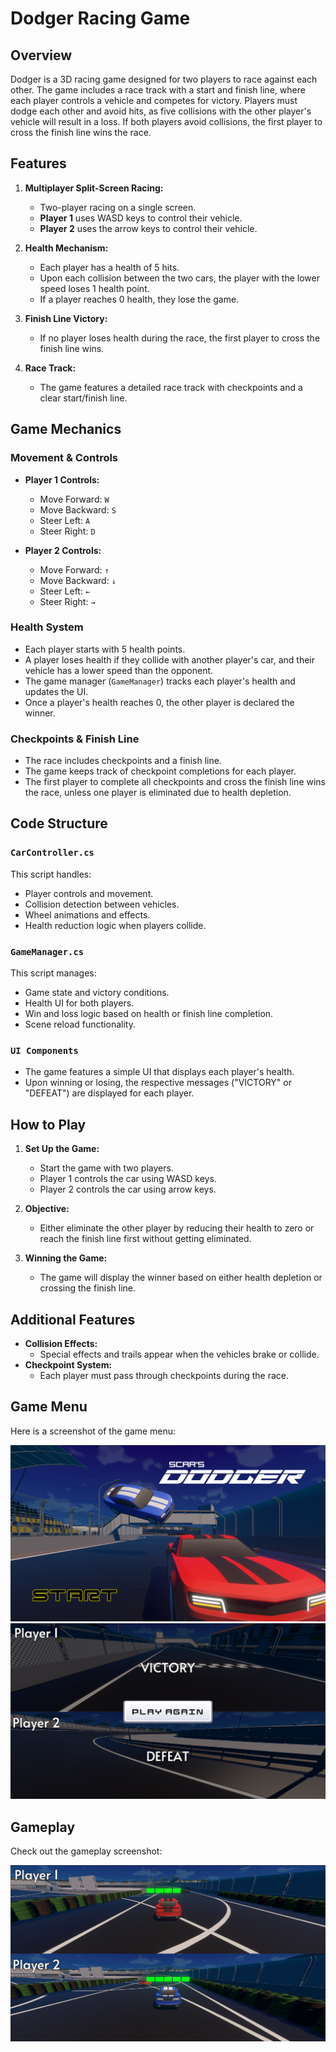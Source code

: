 # Dodger Racing Game

## Overview

Dodger is a 3D racing game designed for two players to race against each other. The game includes a race track with a start and finish line, where each player controls a vehicle and competes for victory. Players must dodge each other and avoid hits, as five collisions with the other player's vehicle will result in a loss. If both players avoid collisions, the first player to cross the finish line wins the race.

## Features

1. **Multiplayer Split-Screen Racing:**
   - Two-player racing on a single screen.
   - **Player 1** uses WASD keys to control their vehicle.
   - **Player 2** uses the arrow keys to control their vehicle.

2. **Health Mechanism:**
   - Each player has a health of 5 hits.
   - Upon each collision between the two cars, the player with the lower speed loses 1 health point.
   - If a player reaches 0 health, they lose the game.

3. **Finish Line Victory:**
   - If no player loses health during the race, the first player to cross the finish line wins.

4. **Race Track:**
   - The game features a detailed race track with checkpoints and a clear start/finish line.

## Game Mechanics

### Movement & Controls

- **Player 1 Controls:**
  - Move Forward: `W`
  - Move Backward: `S`
  - Steer Left: `A`
  - Steer Right: `D`
  
- **Player 2 Controls:**
  - Move Forward: `↑`
  - Move Backward: `↓`
  - Steer Left: `←`
  - Steer Right: `→`

### Health System
- Each player starts with 5 health points.
- A player loses health if they collide with another player's car, and their vehicle has a lower speed than the opponent.
- The game manager (`GameManager`) tracks each player's health and updates the UI.
- Once a player's health reaches 0, the other player is declared the winner.

### Checkpoints & Finish Line
- The race includes checkpoints and a finish line.
- The game keeps track of checkpoint completions for each player.
- The first player to complete all checkpoints and cross the finish line wins the race, unless one player is eliminated due to health depletion.

## Code Structure

### `CarController.cs`
This script handles:
- Player controls and movement.
- Collision detection between vehicles.
- Wheel animations and effects.
- Health reduction logic when players collide.

### `GameManager.cs`
This script manages:
- Game state and victory conditions.
- Health UI for both players.
- Win and loss logic based on health or finish line completion.
- Scene reload functionality.

### `UI Components`
- The game features a simple UI that displays each player's health.
- Upon winning or losing, the respective messages ("VICTORY" or "DEFEAT") are displayed for each player.

## How to Play

1. **Set Up the Game:**
   - Start the game with two players.
   - Player 1 controls the car using WASD keys.
   - Player 2 controls the car using arrow keys.

2. **Objective:**
   - Either eliminate the other player by reducing their health to zero or reach the finish line first without getting eliminated.

3. **Winning the Game:**
   - The game will display the winner based on either health depletion or crossing the finish line.

## Additional Features
- **Collision Effects:**
  - Special effects and trails appear when the vehicles brake or collide.
- **Checkpoint System:**
  - Each player must pass through checkpoints during the race.
 
## Game Menu
Here is a screenshot of the game menu:

![Game Menu](Assets/ScreenShots/menu.png)
![Game Menu](Assets/ScreenShots/victory.png)

## Gameplay
Check out the gameplay screenshot:

![Gameplay](Assets/ScreenShots/gameplay.png)

